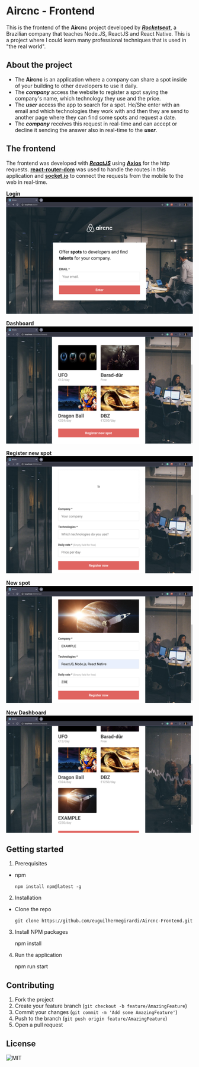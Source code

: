 # Aircnc - Frontend

This is the frontend of the **Aircnc** project developed by [**_Rocketseat_**](https://rocketseat.com.br/), a Brazilian company that teaches Node.JS, ReactJS and React Native.
This is a project where I could learn many professional techniques that is used in "the real world".

## About the project

- The **Aircnc** is an application where a company can share a spot inside of your building to other developers to use it daily.
- The **_company_** access the website to register a spot saying the company's name, which technology they use and the price.
- The **_user_** access the app to search for a spot. He/She enter with an email and which technologies they work with and then they are send to another page where they can find some spots and request a date.
- The **_company_** receives this request in real-time and can accept or decline it sending the answer also in real-time to the **_user_**.

## The frontend

The frontend was developed with [**_ReactJS_**](https://reactjs.org/) using [**Axios**](https://www.npmjs.com/package/axios) for the http requests.
[**react-router-dom**](https://www.npmjs.com/package/react-router-dom) was used to handle the routes in this application and [**socket.io**](https://socket.io/) to connect the requests from the mobile to the web in real-time.

**Login**
![login](img/part1.png)

**Dashboard**
![dashboard](img/part2.png)

**Register new spot**
![newspot](img/part3.png)

**New spot**
![new](img/part4.png)

**New Dashboard**
![newdashboard](img/part5.png)

## Getting started

1.  Prerequisites

- npm

      npm install npm@latest -g

2. Installation

- Clone the repo

      git clone https://github.com/euguilhermegirardi/Aircnc-Frontend.git

3. Install NPM packages

   npm install

4. Run the application

   npm run start

## Contributing

1.  Fork the project
2.  Create your feature branch (`git checkout -b feature/AmazingFeature`)
3.  Commit your changes (`git commit -m 'Add some AmazingFeature'`)
4.  Push to the branch (`git push origin feature/AmazingFeature`)
5.  Open a pull request

## License

![MIT](https://img.shields.io/badge/License-MIT-blue.svg)
